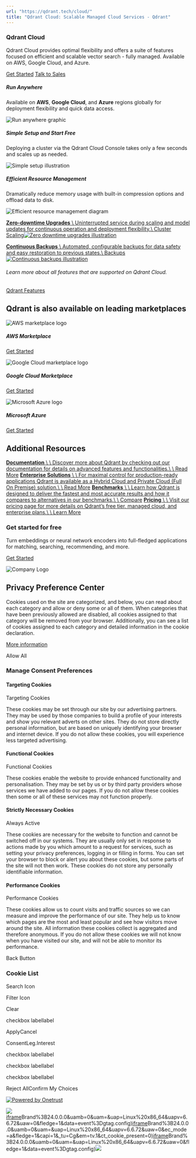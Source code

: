 ```yaml
---
url: "https://qdrant.tech/cloud/"
title: "Qdrant Cloud: Scalable Managed Cloud Services - Qdrant"
---
```


### Qdrant Cloud

Qdrant Cloud provides optimal flexibility and offers a suite of features focused on efficient and scalable vector search - fully managed. Available on AWS, Google Cloud, and Azure.

[Get Started](https://cloud.qdrant.io/signup?ajs_anonymous_id=55b5c8d5-8bb4-4e5c-a877-d6a98699b344) [Talk to Sales](https://qdrant.tech/contact-us/)

##### Run Anywhere

Available on **AWS**, **Google Cloud**, and **Azure** regions globally for deployment flexibility and quick data access.

![Run anywhere graphic](https://qdrant.tech/img/qdrant-cloud-bento-cards/run-anywhere-graphic.png)

##### Simple Setup and Start Free

Deploying a cluster via the Qdrant Cloud Console takes only a few seconds and scales up as needed.

![Simple setup illustration](https://qdrant.tech/img/qdrant-cloud-bento-cards/simple-setup-illustration.png)

##### Efficient Resource Management

Dramatically reduce memory usage with built-in compression options and offload data to disk.

![Efficient resource management diagram](https://qdrant.tech/img/qdrant-cloud-bento-cards/efficient-resource-management.png)

[**Zero-downtime Upgrades** \\
Uninterrupted service during scaling and model updates for continuous operation and deployment flexibility.\\
Cluster Scaling![Zero downtime upgrades illustration](https://qdrant.tech/img/qdrant-cloud-bento-cards/zero-downtime-upgrades.png)](https://qdrant.tech/documentation/cloud/cluster-scaling/)

[**Continuous Backups** \\
Automated, configurable backups for data safety and easy restoration to previous states.\\
Backups![Continuous backups illustration](https://qdrant.tech/img/qdrant-cloud-bento-cards/continuous-backups.png)](https://qdrant.tech/documentation/cloud/backups/)

###### Learn more about all features that are supported on Qdrant Cloud.

[Qdrant Features](https://qdrant.tech/qdrant-vector-database/)

## Qdrant is also available on leading marketplaces

![AWS marketplace logo](https://qdrant.tech/img/marketplaces/aws-logo.png)

##### AWS Marketplace

[Get Started](https://aws.amazon.com/marketplace/pp/prodview-rtphb42tydtzg?sr=0-1&ref_=beagle&applicationId=AWS-Marketplace-Console)

![Google Cloud marketplace logo](https://qdrant.tech/img/marketplaces/google-cloud-logo.png)

##### Google Cloud Marketplace

[Get Started](https://console.cloud.google.com/marketplace/product/qdrant-public/qdrant?project=qdrant-public)

![Microsoft Azure logo](https://qdrant.tech/img/marketplaces/microsoft-azure-logo.png)

##### Microsoft Azure

[Get Started](https://azuremarketplace.microsoft.com/en-en/marketplace/apps/qdrantsolutionsgmbh1698769709989.qdrant-db)

## Additional Resources

[**Documentation** \\
\\
Discover more about Qdrant by checking out our documentation for details on advanced features and functionalities.\\
\\
Read More](https://qdrant.tech/documentation/) [**Enterprise Solutions** \\
\\
For maximal control for production-ready applications Qdrant is available as a Hybrid Cloud and Private Cloud (Full On Premise) solution.\\
\\
Read More](https://qdrant.tech/enterprise-solutions/) [**Benchmarks** \\
\\
Learn how Qdrant is designed to deliver the fastest and most accurate results and how it compares to alternatives in our benchmarks.\\
\\
Compare](https://qdrant.tech/benchmarks/) [**Pricing** \\
\\
Visit our pricing page for more details on Qdrant’s free tier, managed cloud, and enterprise plans.\\
\\
Learn More](https://qdrant.tech/pricing/)

### Get started for free

Turn embeddings or neural network encoders into full-fledged applications for matching, searching, recommending, and more.

[Get Started](https://cloud.qdrant.io/signup?ajs_anonymous_id=55b5c8d5-8bb4-4e5c-a877-d6a98699b344)

![Company Logo](https://cdn.cookielaw.org/logos/static/ot_company_logo.png)

## Privacy Preference Center

Cookies used on the site are categorized, and below, you can read about each category and allow or deny some or all of them. When categories that have been previously allowed are disabled, all cookies assigned to that category will be removed from your browser.
Additionally, you can see a list of cookies assigned to each category and detailed information in the cookie declaration.


[More information](https://qdrant.tech/legal/privacy-policy/#cookies-and-web-beacons)

Allow All

### Manage Consent Preferences

#### Targeting Cookies

Targeting Cookies

These cookies may be set through our site by our advertising partners. They may be used by those companies to build a profile of your interests and show you relevant adverts on other sites. They do not store directly personal information, but are based on uniquely identifying your browser and internet device. If you do not allow these cookies, you will experience less targeted advertising.

#### Functional Cookies

Functional Cookies

These cookies enable the website to provide enhanced functionality and personalisation. They may be set by us or by third party providers whose services we have added to our pages. If you do not allow these cookies then some or all of these services may not function properly.

#### Strictly Necessary Cookies

Always Active

These cookies are necessary for the website to function and cannot be switched off in our systems. They are usually only set in response to actions made by you which amount to a request for services, such as setting your privacy preferences, logging in or filling in forms. You can set your browser to block or alert you about these cookies, but some parts of the site will not then work. These cookies do not store any personally identifiable information.

#### Performance Cookies

Performance Cookies

These cookies allow us to count visits and traffic sources so we can measure and improve the performance of our site. They help us to know which pages are the most and least popular and see how visitors move around the site. All information these cookies collect is aggregated and therefore anonymous. If you do not allow these cookies we will not know when you have visited our site, and will not be able to monitor its performance.

Back Button

### Cookie List

Search Icon

Filter Icon

Clear

checkbox labellabel

ApplyCancel

ConsentLeg.Interest

checkbox labellabel

checkbox labellabel

checkbox labellabel

Reject AllConfirm My Choices

[![Powered by Onetrust](https://cdn.cookielaw.org/logos/static/powered_by_logo.svg)](https://www.onetrust.com/products/cookie-consent/)

![](https://t.co/1/i/adsct?bci=4&dv=America%2FAdak%26en-US%2Cen%26Google%20Inc.%26Linux%20x86_64%26255%261280%261024%264%2624%261280%261024%260%26na&eci=3&event=%7B%7D&event_id=98645e25-00a5-4e78-93c4-edba34043e56&integration=advertiser&p_id=Twitter&p_user_id=0&pl_id=caa72297-e313-4546-917d-b22564e49823&tw_document_href=https%3A%2F%2Fqdrant.tech%2Fcloud%2F&tw_iframe_status=0&txn_id=o81g6&type=javascript&version=2.3.33)[iframe](https://td.doubleclick.net/td/rul/10862264272?random=1748574304941&cv=11&fst=1748574304941&fmt=3&bg=ffffff&guid=ON&async=1&gtm=45be55t0h2v9117590405z8898302740za200zb898302740&gcd=13l3l3l3l1l1&dma=0&tag_exp=101509157~103116026~103130498~103130500~103200004~103233427~103252644~103252646~103351869~103351871~104481633~104481635~104559073~104559075&ptag_exp=101509157~103116026~103130498~103130500~103200004~103233427~103252644~103252646~103351869~103351871~104481633~104481635~104559073~104559075&u_w=1280&u_h=1024&url=https%3A%2F%2Fqdrant.tech%2Fcloud%2F&hn=www.googleadservices.com&frm=0&tiba=Qdrant%20Cloud%3A%20Scalable%20Managed%20Cloud%20Services%20-%20Qdrant&npa=0&pscdl=noapi&auid=1236728400.1748574305&uaa=x86&uab=64&uafvl=Google%2520Chrome%3B137.0.7151.55%7CChromium%3B137.0.7151.55%7CNot%252FA)Brand%3B24.0.0.0&uamb=0&uam=&uap=Linux%20x86_64&uapv=6.6.72&uaw=0&fledge=1&data=event%3Dgtag.config)[iframe](https://td.doubleclick.net/td/rul/10862264272?random=1748574304918&cv=11&fst=1748574304918&fmt=3&bg=ffffff&guid=ON&async=1&gcl_ctr=1&gtm=45be55t0h2v9117590405z8898302740za200zb898302740&gcd=13l3l3l3l1l1&dma=0&tag_exp=101509157~103116026~103130498~103130500~103200004~103233427~103252644~103252646~103351869~103351871~104481633~104481635~104559073~104559075&ptag_exp=101509157~103116026~103130498~103130500~103200004~103233427~103252644~103252646~103351869~103351871~104481633~104481635~104559073~104559075&u_w=1280&u_h=1024&url=https%3A%2F%2Fqdrant.tech%2Fcloud%2F&label=_FJrCMev-7EDEND_w7so&hn=www.googleadservices.com&frm=0&tiba=Qdrant%20Cloud%3A%20Scalable%20Managed%20Cloud%20Services%20-%20Qdrant&value=0&bttype=purchase&npa=0&pscdl=noapi&auid=1236728400.1748574305&uaa=x86&uab=64&uafvl=Google%2520Chrome%3B137.0.7151.55%7CChromium%3B137.0.7151.55%7CNot%252FA)Brand%3B24.0.0.0&uamb=0&uam=&uap=Linux%20x86_64&uapv=6.6.72&uaw=0&ec_mode=a&fledge=1&capi=1&_tu=Cg&em=tv.1&ct_cookie_present=0)[iframe](https://td.doubleclick.net/td/rul/10862264272?random=1748574305138&cv=11&fst=1748574305138&fmt=3&bg=ffffff&guid=ON&async=1&gtm=45be55t0h2v9117590405za200zb898302740&gcd=13l3l3l3l1l1&dma=0&tag_exp=101509157~103116026~103130498~103130500~103200004~103233427~103252644~103252646~103351869~103351871~104481633~104481635~104559073~104559075&ptag_exp=101509157~103116026~103130498~103130500~103200004~103233427~103252644~103252646~103351869~103351871~104481633~104481635~104559073~104559075&u_w=1280&u_h=1024&url=https%3A%2F%2Fqdrant.tech%2Fcloud%2F&hn=www.googleadservices.com&frm=0&tiba=Qdrant%20Cloud%3A%20Scalable%20Managed%20Cloud%20Services%20-%20Qdrant&did=dZTQ1Zm&gdid=dZTQ1Zm&npa=0&pscdl=noapi&auid=1236728400.1748574305&uaa=x86&uab=64&uafvl=Google%2520Chrome%3B137.0.7151.55%7CChromium%3B137.0.7151.55%7CNot%252FA)Brand%3B24.0.0.0&uamb=0&uam=&uap=Linux%20x86_64&uapv=6.6.72&uaw=0&fledge=1&data=event%3Dgtag.config)![](https://analytics.twitter.com/1/i/adsct?bci=4&dv=America%2FAdak%26en-US%2Cen%26Google%20Inc.%26Linux%20x86_64%26255%261280%261024%264%2624%261280%261024%260%26na&eci=3&event=%7B%7D&event_id=98645e25-00a5-4e78-93c4-edba34043e56&integration=advertiser&p_id=Twitter&p_user_id=0&pl_id=caa72297-e313-4546-917d-b22564e49823&tw_document_href=https%3A%2F%2Fqdrant.tech%2Fcloud%2F&tw_iframe_status=0&txn_id=o81g6&type=javascript&version=2.3.33)